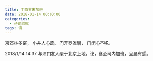 ```yaml
---
title: 丁酉岁末加班
date: 2018-01-14 00:00:00
categories:
  - 诗词歌赋
tags: 诗
---
```


京郊林多密，
小井人心疏。
门开罗雀翳，
门闭心不移。

2018/1/14 14:37 与津门友人聚于北京上地，讫，遂至司内加班，旦晨有感。
